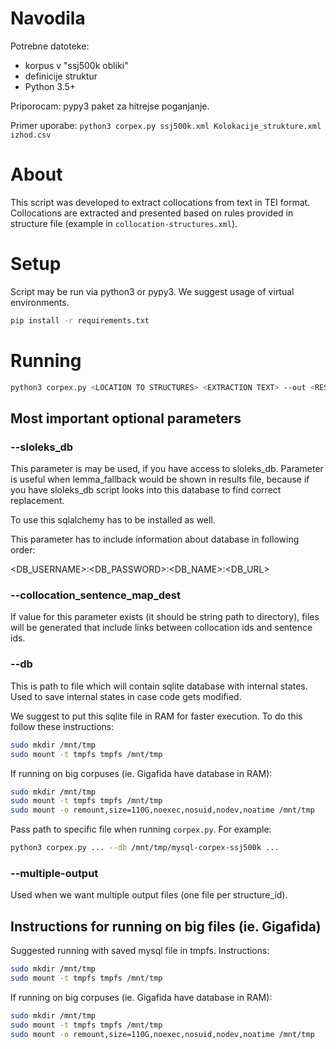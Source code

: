 # Navodila

Potrebne datoteke:

* korpus v "ssj500k obliki"
* definicije struktur
* Python 3.5+

Priporocam: pypy3 paket za hitrejse poganjanje.

Primer uporabe: `python3 corpex.py ssj500k.xml Kolokacije_strukture.xml  izhod.csv`

# About

This script was developed to extract collocations from text in TEI format. Collocations are extracted and presented based on rules provided in structure file (example in `collocation-structures.xml`).

# Setup

Script may be run via python3 or pypy3. We suggest usage of virtual environments.

```bash
pip install -r requirements.txt
```


# Running

```bash
python3 corpex.py <LOCATION TO STRUCTURES> <EXTRACTION TEXT> --out <RESULTS FILE>
```

## Most important optional parameters

### --sloleks_db
This parameter is may be used, if you have access to sloleks_db. Parameter is useful when lemma_fallback would be shown in results file, because if you have sloleks_db script looks into this database to find correct replacement. 

To use this sqlalchemy has to be installed as well.

This parameter has to include information about database in following order:

<DB_USERNAME>:<DB_PASSWORD>:<DB_NAME>:<DB_URL>

### --collocation_sentence_map_dest
If value for this parameter exists (it should be string path to directory), files will be generated that include links between collocation ids and sentence ids.

### --db
This is path to file which will contain sqlite database with internal states. Used to save internal states in case code gets modified.

We suggest to put this sqlite file in RAM for faster execution. To do this follow these instructions:

```bash
sudo mkdir /mnt/tmp
sudo mount -t tmpfs tmpfs /mnt/tmp
```

If running on big corpuses (ie. Gigafida have database in RAM):
```bash
sudo mkdir /mnt/tmp
sudo mount -t tmpfs tmpfs /mnt/tmp
sudo mount -o remount,size=110G,noexec,nosuid,nodev,noatime /mnt/tmp
```

Pass path to specific file when running `corpex.py`. For example:
```bash
python3 corpex.py ... --db /mnt/tmp/mysql-corpex-ssj500k ...
```

### --multiple-output
Used when we want multiple output files (one file per structure_id).


## Instructions for running on big files (ie. Gigafida)

Suggested running with saved mysql file in tmpfs. Instructions:

```bash
sudo mkdir /mnt/tmp
sudo mount -t tmpfs tmpfs /mnt/tmp
```

If running on big corpuses (ie. Gigafida have database in RAM):
```bash
sudo mkdir /mnt/tmp
sudo mount -t tmpfs tmpfs /mnt/tmp
sudo mount -o remount,size=110G,noexec,nosuid,nodev,noatime /mnt/tmp
```